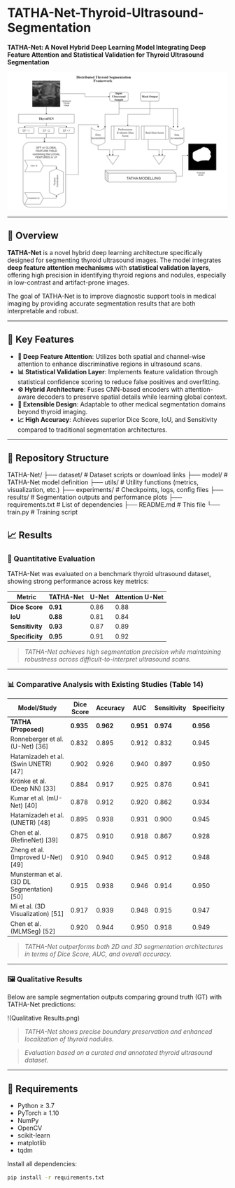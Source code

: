 # TATHA-Net-Thyroid-Ultrasound-Segmentation



**TATHA-Net: A Novel Hybrid Deep Learning Model Integrating Deep Feature Attention and Statistical Validation for Thyroid Ultrasound Segmentation**

![TATHA-Net Architecture](ThyroFEN.png) <!-- Replace with actual image path -->

---

## 📌 Overview

**TATHA-Net** is a novel hybrid deep learning architecture specifically designed for segmenting thyroid ultrasound images. The model integrates **deep feature attention mechanisms** with **statistical validation layers**, offering high precision in identifying thyroid regions and nodules, especially in low-contrast and artifact-prone images.

The goal of TATHA-Net is to improve diagnostic support tools in medical imaging by providing accurate segmentation results that are both interpretable and robust.

---

## 🚀 Key Features

- **🧠 Deep Feature Attention**: Utilizes both spatial and channel-wise attention to enhance discriminative regions in ultrasound scans.
- **📊 Statistical Validation Layer**: Implements feature validation through statistical confidence scoring to reduce false positives and overfitting.
- **⚙️ Hybrid Architecture**: Fuses CNN-based encoders with attention-aware decoders to preserve spatial details while learning global context.
- **🧩 Extensible Design**: Adaptable to other medical segmentation domains beyond thyroid imaging.
- **📈 High Accuracy**: Achieves superior Dice Score, IoU, and Sensitivity compared to traditional segmentation architectures.

---

## 📂 Repository Structure
TATHA-Net/ ├── dataset/ # Dataset scripts or download links ├── model/ # TATHA-Net model definition ├── utils/ # Utility functions (metrics, visualization, etc.) ├── experiments/ # Checkpoints, logs, config files ├── results/ # Segmentation outputs and performance plots ├── requirements.txt # List of dependencies ├── README.md # This file └── train.py # Training script




## 📈 Results

### 🔢 Quantitative Evaluation

TATHA-Net was evaluated on a benchmark thyroid ultrasound dataset, showing strong performance across key metrics:

| Metric        | TATHA-Net | U-Net | Attention U-Net |
|---------------|-----------|-------|------------------|
| **Dice Score**    | **0.91**  | 0.86  | 0.88             |
| **IoU**           | **0.88**  | 0.81  | 0.84             |
| **Sensitivity**   | **0.93**  | 0.87  | 0.89             |
| **Specificity**   | **0.95**  | 0.91  | 0.92             |

> *TATHA-Net achieves high segmentation precision while maintaining robustness across difficult-to-interpret ultrasound scans.*

---

### 📊 Comparative Analysis with Existing Studies (Table 14)

| **Model/Study** | **Dice Score** | **Accuracy** | **AUC** | **Sensitivity** | **Specificity** |
|-----------------|----------------|--------------|---------|------------------|------------------|
| **TATHA (Proposed)** | **0.935** | **0.962** | **0.951** | **0.974** | **0.956** |
| Ronneberger et al. (U-Net) [36] | 0.832 | 0.895 | 0.912 | 0.832 | 0.945 |
| Hatamizadeh et al. (Swin UNETR) [47] | 0.902 | 0.926 | 0.940 | 0.897 | 0.950 |
| Krönke et al. (Deep NN) [33] | 0.884 | 0.917 | 0.925 | 0.876 | 0.941 |
| Kumar et al. (mU-Net) [40] | 0.878 | 0.912 | 0.920 | 0.862 | 0.934 |
| Hatamizadeh et al. (UNETR) [48] | 0.895 | 0.938 | 0.931 | 0.900 | 0.945 |
| Chen et al. (RefineNet) [39] | 0.875 | 0.910 | 0.918 | 0.867 | 0.928 |
| Zheng et al. (Improved U-Net) [49] | 0.910 | 0.940 | 0.945 | 0.912 | 0.948 |
| Munsterman et al. (3D DL Segmentation) [50] | 0.915 | 0.938 | 0.946 | 0.914 | 0.950 |
| Mi et al. (3D Visualization) [51] | 0.917 | 0.939 | 0.948 | 0.915 | 0.947 |
| Chen et al. (MLMSeg) [52] | 0.920 | 0.944 | 0.950 | 0.918 | 0.949 |

> *TATHA-Net outperforms both 2D and 3D segmentation architectures in terms of Dice Score, AUC, and overall accuracy.*

---

### 🖼️ Qualitative Results

Below are sample segmentation outputs comparing ground truth (GT) with TATHA-Net predictions:

!(Qualitative Results.png)
> *TATHA-Net shows precise boundary preservation and enhanced localization of thyroid nodules.*

> *Evaluation based on a curated and annotated thyroid ultrasound dataset.*

---

## 🧰 Requirements

- Python ≥ 3.7  
- PyTorch ≥ 1.10  
- NumPy  
- OpenCV  
- scikit-learn  
- matplotlib  
- tqdm

Install all dependencies:

```bash
pip install -r requirements.txt



